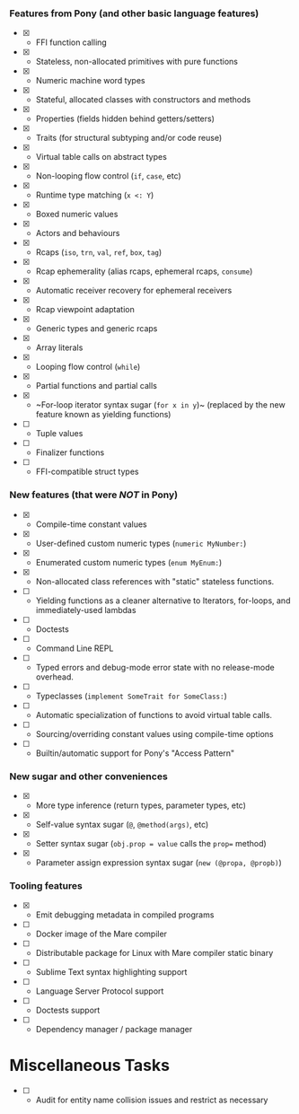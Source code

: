 ### Features from Pony (and other basic language features)

- [x] - FFI function calling
- [x] - Stateless, non-allocated primitives with pure functions
- [x] - Numeric machine word types
- [x] - Stateful, allocated classes with constructors and methods
- [x] - Properties (fields hidden behind getters/setters)
- [x] - Traits (for structural subtyping and/or code reuse)
- [x] - Virtual table calls on abstract types
- [x] - Non-looping flow control (`if`, `case`, etc)
- [x] - Runtime type matching (`x <: Y`)
- [x] - Boxed numeric values
- [x] - Actors and behaviours
- [x] - Rcaps (`iso`, `trn`, `val`, `ref`, `box`, `tag`)
- [x] - Rcap ephemerality (alias rcaps, ephemeral rcaps, `consume`)
- [x] - Automatic receiver recovery for ephemeral receivers
- [x] - Rcap viewpoint adaptation
- [x] - Generic types and generic rcaps
- [x] - Array literals
- [x] - Looping flow control (`while`)
- [x] - Partial functions and partial calls
- [x] - ~For-loop iterator syntax sugar (`for x in y`)~ (replaced by the new feature known as yielding functions)
- [ ] - Tuple values
- [ ] - Finalizer functions
- [ ] - FFI-compatible struct types

### New features (that were *NOT* in Pony)

- [x] - Compile-time constant values
- [x] - User-defined custom numeric types (`numeric MyNumber:`)
- [x] - Enumerated custom numeric types (`enum MyEnum:`)
- [x] - Non-allocated class references with "static" stateless functions.
- [ ] - Yielding functions as a cleaner alternative to Iterators, for-loops, and immediately-used lambdas
- [ ] - Doctests
- [ ] - Command Line REPL
- [ ] - Typed errors and debug-mode error state with no release-mode overhead.
- [ ] - Typeclasses (`implement SomeTrait for SomeClass:`)
- [ ] - Automatic specialization of functions to avoid virtual table calls.
- [ ] - Sourcing/overriding constant values using compile-time options
- [ ] - Builtin/automatic support for Pony's "Access Pattern"

### New sugar and other conveniences

- [x] - More type inference (return types, parameter types, etc)
- [x] - Self-value syntax sugar (`@`, `@method(args)`, etc)
- [x] - Setter syntax sugar (`obj.prop = value` calls the `prop=` method)
- [x] - Parameter assign expression syntax sugar (`new (@propa, @propb)`)

### Tooling features

- [x] - Emit debugging metadata in compiled programs
- [ ] - Docker image of the Mare compiler
- [ ] - Distributable package for Linux with Mare compiler static binary
- [ ] - Sublime Text syntax highlighting support
- [ ] - Language Server Protocol support
- [ ] - Doctests support
- [ ] - Dependency manager / package manager

# Miscellaneous Tasks

- [ ] - Audit for entity name collision issues and restrict as necessary
